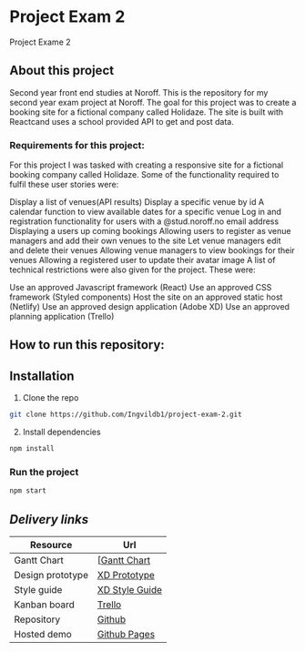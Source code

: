 # Project Exam 2
Project Exame 2

## About this project

Second year front end studies at Noroff. 
This is the repository for my second year exam project at Noroff. The goal for this project was to create a booking site for a fictional company called Holidaze. The site is built with Reactcand uses a school provided API to get and post data. 

### Requirements for this project:

For this project I was tasked with creating a responsive site for a fictional booking company called Holidaze. Some of the functionality required to fulfil these user stories were:

Display a list of venues(API results)
Display a specific venue by id
A calendar function to view available dates for a specific venue
Log in and registration functionality for users with a @stud.noroff.no email address
Displaying a users up coming bookings
Allowing users to register as venue managers and add their own venues to the site
Let venue managers edit and delete their venues
Allowing venue managers to view bookings for their venues
Allowing a registered user to update their avatar image
A list of technical restrictions were also given for the project. These were:

Use an approved Javascript framework (React)
Use an approved CSS framework (Styled components)
Host the site on an approved static host (Netlify)
Use an approved design application (Adobe XD)
Use an approved planning application (Trello)

## How to run this repository:

## Installation

1. Clone the repo

```sh
git clone https://github.com/Ingvildb1/project-exam-2.git
```

2. Install dependencies

```sh
npm install
```

### Run the project

```sh
npm start
```


## **_Delivery links_**

| Resource         | Url |
|------------------|---------------|
| Gantt Chart      | [[Gantt Chart](https://github.com/Ingvildb1/semester-project-2/blob/main/img/Gantt%20Chart.jpg](https://trello.com/b/DbJ65675/project-exam-2/timeline)) |
| Design prototype | [XD Prototype](https://xd.adobe.com/view/53cc540d-d9dc-4d8c-9996-8bf3103e6891-069f/) |
| Style guide      | [XD Style Guide](https://xd.adobe.com/view/8dfd4b1d-0e5c-4e2f-9064-02f80a977519-d8ae/)|
| Kanban board     | [Trello](https://trello.com/invite/b/DbJ65675/ATTIe90fcd6ef07c90553cb32e0ad2aa53e9858B73F2/project-exam-2) |
| Repository       | [Github](https://github.com/Ingvildb1/project-exam-2) |
| Hosted demo      | [Github Pages](https://eloquent-kangaroo-fda7e2.netlify.app) |

